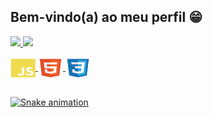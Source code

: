 ## Bem-vindo(a) ao meu perfil 😁

 <div>
  <a href="https://github.com/atrios-vsilva">
  <img height="180em" src="https://github-readme-stats.vercel.app/api?username=atrios-vsilva&show_icons=true&theme=tokyonight&include_all_commits=true&count_private=true"/>
  <img height="180em" src="https://github-readme-stats.vercel.app/api/top-langs/?username=atrios-vsilva&layout=compact&langs_count=6&theme=tokyonight"/>
</div>
<div style="display: inline_block"><br>
  <img align="center" alt="Js" height="30" width="40" src="https://raw.githubusercontent.com/devicons/devicon/master/icons/javascript/javascript-plain.svg">
  <img align="center" alt="HTML" height="30" width="40" src="https://raw.githubusercontent.com/devicons/devicon/master/icons/html5/html5-original.svg">
  <img align="center" alt="CSS" height="30" width="40" src="https://raw.githubusercontent.com/devicons/devicon/master/icons/css3/css3-original.svg">
</div>
 
 <br>
 
  
 
<div> 
  
 
 
 
  ![Snake animation](https://github.com/atrios-vsilva/atrios-vsilva/blob/output/github-contribution-grid-snake.svg)

</div>
